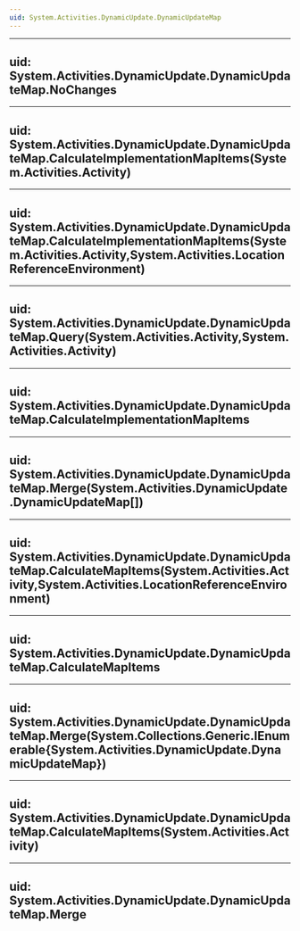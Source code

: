 ```yaml
---
uid: System.Activities.DynamicUpdate.DynamicUpdateMap
---
```


---
uid: System.Activities.DynamicUpdate.DynamicUpdateMap.NoChanges
---

---
uid: System.Activities.DynamicUpdate.DynamicUpdateMap.CalculateImplementationMapItems(System.Activities.Activity)
---

---
uid: System.Activities.DynamicUpdate.DynamicUpdateMap.CalculateImplementationMapItems(System.Activities.Activity,System.Activities.LocationReferenceEnvironment)
---

---
uid: System.Activities.DynamicUpdate.DynamicUpdateMap.Query(System.Activities.Activity,System.Activities.Activity)
---

---
uid: System.Activities.DynamicUpdate.DynamicUpdateMap.CalculateImplementationMapItems
---

---
uid: System.Activities.DynamicUpdate.DynamicUpdateMap.Merge(System.Activities.DynamicUpdate.DynamicUpdateMap[])
---

---
uid: System.Activities.DynamicUpdate.DynamicUpdateMap.CalculateMapItems(System.Activities.Activity,System.Activities.LocationReferenceEnvironment)
---

---
uid: System.Activities.DynamicUpdate.DynamicUpdateMap.CalculateMapItems
---

---
uid: System.Activities.DynamicUpdate.DynamicUpdateMap.Merge(System.Collections.Generic.IEnumerable{System.Activities.DynamicUpdate.DynamicUpdateMap})
---

---
uid: System.Activities.DynamicUpdate.DynamicUpdateMap.CalculateMapItems(System.Activities.Activity)
---

---
uid: System.Activities.DynamicUpdate.DynamicUpdateMap.Merge
---
